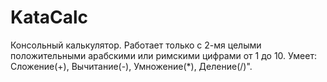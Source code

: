 # KataCalc
Консольный калькулятор. Работает только с 2-мя целыми положительными арабскими или римскими цифрами от 1 до 10. Умеет: Сложение(+), Вычитание(-), Умножение(*), Деление(/)".
